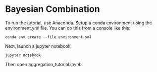 # Bayesian Combination

To run the tutorial, use Anaconda. Setup a conda environment using the environment.yml file. You can do this from a console like this:
~~~
conda env create --file environment.yml
~~~

Next, launch a jupyter notebook:
~~~
jupyter notebook
~~~

Then open aggregation_tutorial.ipynb.